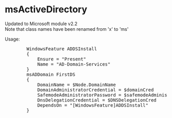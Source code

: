 msActiveDirectory
=================

Updated to Microsoft module v2.2<br/>
Note that class names have been renamed from 'x' to 'ms'

Usage:
<pre>
        WindowsFeature ADDSInstall
        {
            Ensure = "Present"
            Name = "AD-Domain-Services"
        }
        msADDomain FirstDS
        {
            DomainName = $Node.DomainName
            DomainAdministratorCredential = $domainCred
            SafemodeAdministratorPassword = $safemodeAdministratorCred
            DnsDelegationCredential = $DNSDelegationCred
            DependsOn = "[WindowsFeature]ADDSInstall"
        }
</pre>
